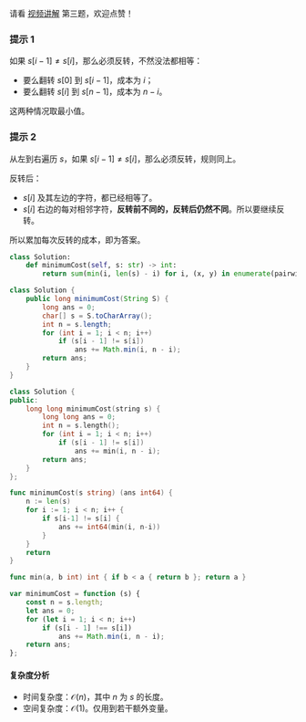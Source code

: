 请看 [视频讲解](https://www.bilibili.com/video/BV1fo4y1T7MQ/) 第三题，欢迎点赞！

### 提示 1

如果 $s[i-1]\ne s[i]$，那么必须反转，不然没法都相等：

- 要么翻转 $s[0]$ 到 $s[i-1]$，成本为 $i$；
- 要么翻转 $s[i]$ 到 $s[n-1]$，成本为 $n-i$。

这两种情况取最小值。

### 提示 2

从左到右遍历 $s$，如果 $s[i-1]\ne s[i]$，那么必须反转，规则同上。

反转后：

- $s[i]$ 及其左边的字符，都已经相等了。
- $s[i]$ 右边的每对相邻字符，**反转前不同的，反转后仍然不同**。所以要继续反转。

所以累加每次反转的成本，即为答案。

```py [sol-Python3]
class Solution:
    def minimumCost(self, s: str) -> int:
        return sum(min(i, len(s) - i) for i, (x, y) in enumerate(pairwise(s), 1) if x != y)
```

```java [sol-Java]
class Solution {
    public long minimumCost(String S) {
        long ans = 0;
        char[] s = S.toCharArray();
        int n = s.length;
        for (int i = 1; i < n; i++)
            if (s[i - 1] != s[i])
                ans += Math.min(i, n - i);
        return ans;
    }
}
```

```cpp [sol-C++]
class Solution {
public:
    long long minimumCost(string s) {
        long long ans = 0;
        int n = s.length();
        for (int i = 1; i < n; i++)
            if (s[i - 1] != s[i])
                ans += min(i, n - i);
        return ans;
    }
};
```

```go [sol-Go]
func minimumCost(s string) (ans int64) {
	n := len(s)
	for i := 1; i < n; i++ {
		if s[i-1] != s[i] {
			ans += int64(min(i, n-i))
		}
	}
	return
}

func min(a, b int) int { if b < a { return b }; return a }
```

```js [sol-JavaScript]
var minimumCost = function (s) {
    const n = s.length;
    let ans = 0;
    for (let i = 1; i < n; i++)
        if (s[i - 1] !== s[i])
            ans += Math.min(i, n - i);
    return ans;
};
```

#### 复杂度分析

- 时间复杂度：$\mathcal{O}(n)$，其中 $n$ 为 $s$ 的长度。
- 空间复杂度：$\mathcal{O}(1)$。仅用到若干额外变量。
